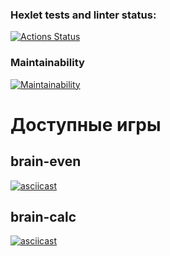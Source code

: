 ### Hexlet tests and linter status:
[![Actions Status](https://github.com/allearning/python-project-lvl1/workflows/hexlet-check/badge.svg)](https://github.com/allearning/python-project-lvl1/actions)

### Maintainability
[![Maintainability](https://api.codeclimate.com/v1/badges/a99a88d28ad37a79dbf6/maintainability)](https://codeclimate.com/github/codeclimate/codeclimate/maintainability)

# Доступные игры
## brain-even
[![asciicast](https://asciinema.org/a/10zPOCpU6dEyGE2lvgqJMLSji.svg)](https://asciinema.org/a/10zPOCpU6dEyGE2lvgqJMLSji)

## brain-calc
[![asciicast](https://asciinema.org/a/rZTgcHPiKXtLeeUmEloUzPmnK.svg)](https://asciinema.org/a/rZTgcHPiKXtLeeUmEloUzPmnK)